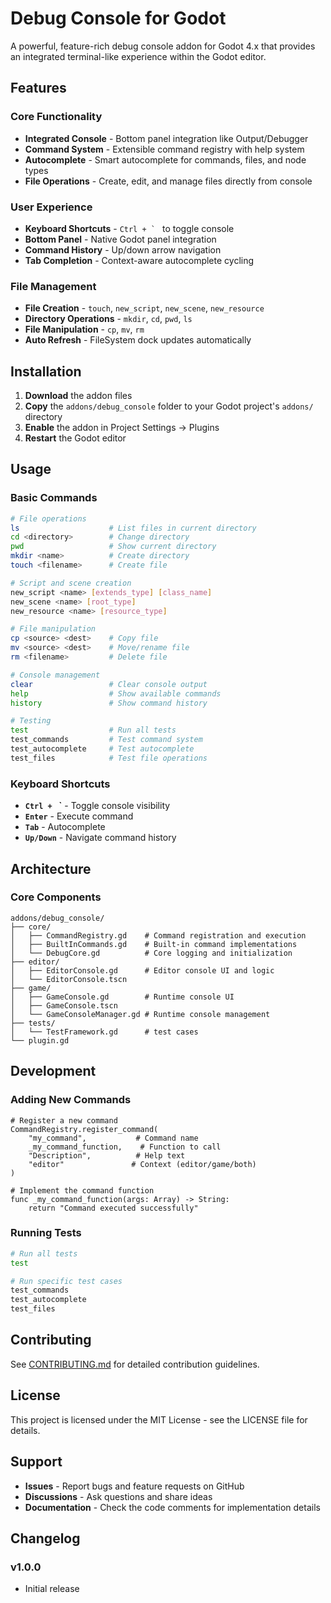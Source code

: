 # Debug Console for Godot

A powerful, feature-rich debug console addon for Godot 4.x that provides an integrated terminal-like experience within the Godot editor.

## Features

### **Core Functionality**
- **Integrated Console** - Bottom panel integration like Output/Debugger
- **Command System** - Extensible command registry with help system
- **Autocomplete** - Smart autocomplete for commands, files, and node types
- **File Operations** - Create, edit, and manage files directly from console

### **User Experience**
- **Keyboard Shortcuts** - ``Ctrl + ` ``  to toggle console
- **Bottom Panel** - Native Godot panel integration
- **Command History** - Up/down arrow navigation
- **Tab Completion** - Context-aware autocomplete cycling

### **File Management**
- **File Creation** - `touch`, `new_script`, `new_scene`, `new_resource`
- **Directory Operations** - `mkdir`, `cd`, `pwd`, `ls`
- **File Manipulation** - `cp`, `mv`, `rm`
- **Auto Refresh** - FileSystem dock updates automatically

## Installation

1. **Download** the addon files
2. **Copy** the `addons/debug_console` folder to your Godot project's `addons/` directory
3. **Enable** the addon in Project Settings → Plugins
4. **Restart** the Godot editor

## Usage

### Basic Commands

```bash
# File operations
ls                    # List files in current directory
cd <directory>        # Change directory
pwd                   # Show current directory
mkdir <name>          # Create directory
touch <filename>      # Create file

# Script and scene creation
new_script <name> [extends_type] [class_name]
new_scene <name> [root_type]
new_resource <name> [resource_type]

# File manipulation
cp <source> <dest>    # Copy file
mv <source> <dest>    # Move/rename file
rm <filename>         # Delete file

# Console management
clear                 # Clear console output
help                  # Show available commands
history               # Show command history

# Testing
test                  # Run all tests
test_commands         # Test command system
test_autocomplete     # Test autocomplete
test_files            # Test file operations
```


### Keyboard Shortcuts

- **`Ctrl + ` `** - Toggle console visibility
- **`Enter`** - Execute command
- **`Tab`** - Autocomplete
- **`Up/Down`** - Navigate command history

## Architecture

### Core Components

```
addons/debug_console/
├── core/
│   ├── CommandRegistry.gd    # Command registration and execution
│   ├── BuiltInCommands.gd    # Built-in command implementations
│   └── DebugCore.gd          # Core logging and initialization
├── editor/
│   ├── EditorConsole.gd      # Editor console UI and logic
│   └── EditorConsole.tscn    
├── game/
│   ├── GameConsole.gd        # Runtime console UI
│   ├── GameConsole.tscn     
│   └── GameConsoleManager.gd # Runtime console management
├── tests/
│   └── TestFramework.gd      # test cases
└── plugin.gd                 
```


## Development

### Adding New Commands

```gdscript
# Register a new command
CommandRegistry.register_command(
    "my_command",           # Command name
    _my_command_function,    # Function to call
    "Description",          # Help text
    "editor"               # Context (editor/game/both)
)

# Implement the command function
func _my_command_function(args: Array) -> String:
    return "Command executed successfully"
```

### Running Tests

```bash
# Run all tests
test

# Run specific test cases
test_commands
test_autocomplete
test_files
```

## Contributing

See [CONTRIBUTING.md](CONTRIBUTING.md) for detailed contribution guidelines.

## License

This project is licensed under the MIT License - see the LICENSE file for details.

## Support

- **Issues** - Report bugs and feature requests on GitHub
- **Discussions** - Ask questions and share ideas
- **Documentation** - Check the code comments for implementation details

## Changelog

### v1.0.0

- Initial release

